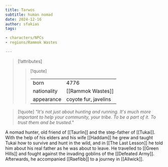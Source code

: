 ```yaml
---
title: Tarwos
subtitle: human nomad
date: 2024-12-16
author: sfakias
tags:

- characters/NPCs
- regions/Rammok Wastes

---
```

> [!attributes]
> 
> > [!quote]
> >
> > | | |
> > | --- | --- |
> > | born | 4776 |
> > | nationality | [[Rammok Wastes]] |
> > | appearance | coyote fur, javelins |

> [!quote] 
> _"It's not just about hunting and running. It's much more important to help your community, your tribe. To be a part of it. To trust them and be trusted."_

A nomad hunter, old friend of [[Taurlin]] and the step-father of [[Tukai]]. With the help of his elders and his wife [[Haddam]] he grew and taught Tukai how to survive and hunt in the wild, and in [[The Last Lesson]] he told him about his real father as he was about to leave. He travelled to [[Green Hills]] and fought against the invading goblins of the [[Defeated Army]]. Afterwards, he accompanied [[Raefibb]] to a journey in [[Allwick]].